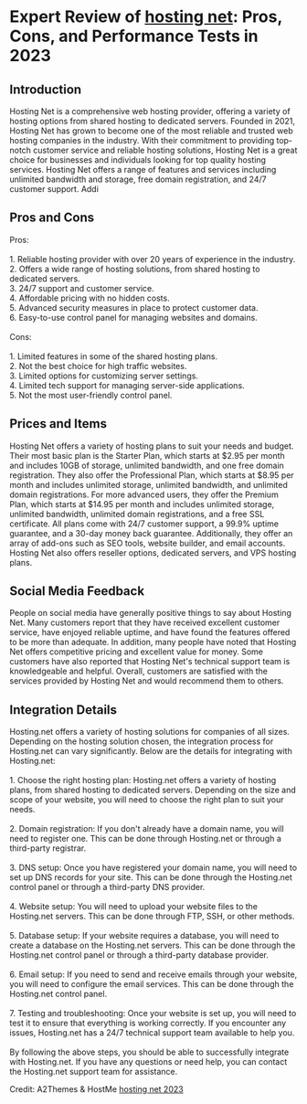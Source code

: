 <h1>Expert Review of <a href="https://a2themes.com/hosting-net-peru-reviews">hosting net</a>: Pros, Cons, and Performance Tests in 2023</h1>
<h2>Introduction</h2>
Hosting Net is a comprehensive web hosting provider, offering a variety of hosting options from shared hosting to dedicated servers. Founded in 2021, Hosting Net has grown to become one of the most reliable and trusted web hosting companies in the industry. With their commitment to providing top-notch customer service and reliable hosting solutions, Hosting Net is a great choice for businesses and individuals looking for top quality hosting services. Hosting Net offers a range of features and services including unlimited bandwidth and storage, free domain registration, and 24/7 customer support. Addi
<h2>Pros and Cons</h2>
Pros:<br><br>1. Reliable hosting provider with over 20 years of experience in the industry.<br>2. Offers a wide range of hosting solutions, from shared hosting to dedicated servers.<br>3. 24/7 support and customer service.<br>4. Affordable pricing with no hidden costs.<br>5. Advanced security measures in place to protect customer data.<br>6. Easy-to-use control panel for managing websites and domains.<br><br>Cons:<br><br>1. Limited features in some of the shared hosting plans.<br>2. Not the best choice for high traffic websites.<br>3. Limited options for customizing server settings.<br>4. Limited tech support for managing server-side applications.<br>5. Not the most user-friendly control panel.
<h2>Prices and Items</h2>
Hosting Net offers a variety of hosting plans to suit your needs and budget. Their most basic plan is the Starter Plan, which starts at $2.95 per month and includes 10GB of storage, unlimited bandwidth, and one free domain registration. They also offer the Professional Plan, which starts at $8.95 per month and includes unlimited storage, unlimited bandwidth, and unlimited domain registrations. For more advanced users, they offer the Premium Plan, which starts at $14.95 per month and includes unlimited storage, unlimited bandwidth, unlimited domain registrations, and a free SSL certificate. All plans come with 24/7 customer support, a 99.9% uptime guarantee, and a 30-day money back guarantee. Additionally, they offer an array of add-ons such as SEO tools, website builder, and email accounts. Hosting Net also offers reseller options, dedicated servers, and VPS hosting plans.
<h2>Social Media Feedback</h2>
People on social media have generally positive things to say about Hosting Net. Many customers report that they have received excellent customer service, have enjoyed reliable uptime, and have found the features offered to be more than adequate. In addition, many people have noted that Hosting Net offers competitive pricing and excellent value for money. Some customers have also reported that Hosting Net's technical support team is knowledgeable and helpful. Overall, customers are satisfied with the services provided by Hosting Net and would recommend them to others.
<h2>Integration Details</h2>
Hosting.net offers a variety of hosting solutions for companies of all sizes. Depending on the hosting solution chosen, the integration process for Hosting.net can vary significantly. Below are the details for integrating with Hosting.net:<br><br>1. Choose the right hosting plan: Hosting.net offers a variety of hosting plans, from shared hosting to dedicated servers. Depending on the size and scope of your website, you will need to choose the right plan to suit your needs.<br><br>2. Domain registration: If you don't already have a domain name, you will need to register one. This can be done through Hosting.net or through a third-party registrar.<br><br>3. DNS setup: Once you have registered your domain name, you will need to set up DNS records for your site. This can be done through the Hosting.net control panel or through a third-party DNS provider.<br><br>4. Website setup: You will need to upload your website files to the Hosting.net servers. This can be done through FTP, SSH, or other methods.<br><br>5. Database setup: If your website requires a database, you will need to create a database on the Hosting.net servers. This can be done through the Hosting.net control panel or through a third-party database provider.<br><br>6. Email setup: If you need to send and receive emails through your website, you will need to configure the email services. This can be done through the Hosting.net control panel.<br><br>7. Testing and troubleshooting: Once your website is set up, you will need to test it to ensure that everything is working correctly. If you encounter any issues, Hosting.net has a 24/7 technical support team available to help you.<br><br>By following the above steps, you should be able to successfully integrate with Hosting.net. If you have any questions or need help, you can contact the Hosting.net support team for assistance.
<p>Credit: A2Themes & HostMe <a href="https://a2themes.com/hosting-net-peru-reviews">hosting net 2023</a></p>